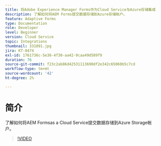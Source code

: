 ```yaml
---
title: 将Adobe Experience Manager Forms作为Cloud Service与Azure存储集成
description: 了解如何将AEM Forms提交数据存储到Azure存储帐户。
feature: Adaptive Forms
type: Documentation
role: Developer
level: Beginner
version: Cloud Service
topic: Integrations
thumbnail: 331891.jpg
jira: KT-8474
exl-id: 1761736c-5e36-4f30-aa42-9caa49d589f9
duration: 76
source-git-commit: f23c2ab86d42531113690df2e342c65060b5c7cd
workflow-type: tm+mt
source-wordcount: '42'
ht-degree: 2%

---
```


# 简介

了解如何将AEM Formsas a Cloud Service提交数据存储到Azure Storage帐户。

>[!VIDEO](https://video.tv.adobe.com/v/336028?quality=12&learn=on)
